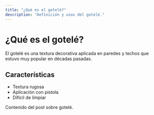 ```yaml
---
title: "¿Qué es el gotelé?"
description: "Definición y usos del gotelé."
---
```


# ¿Qué es el gotelé?

El gotelé es una textura decorativa aplicada en paredes y techos que estuvo muy popular en décadas pasadas.

## Características

- Textura rugosa
- Aplicación con pistola
- Difícil de limpiar

Contenido del post sobre gotelé.